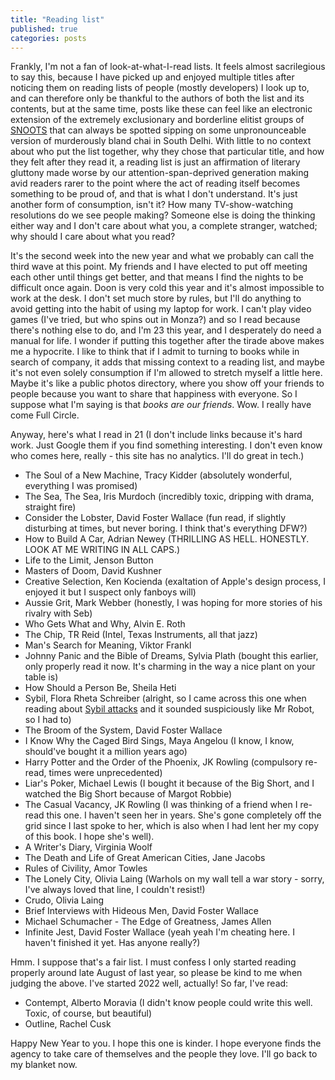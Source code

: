 ```yaml
---
title: "Reading list"
published: true
categories: posts
---
```


Frankly, I'm not a fan of look-at-what-I-read lists. It feels almost sacrilegious to say this, because I have picked up and enjoyed multiple titles after noticing them on reading lists of people (mostly developers) I look up to, and can therefore only be thankful to the authors of both the list and its contents, but at the same time, posts like these can feel like an electronic extension of the extremely exclusionary and borderline elitist groups of [SNOOTS](https://lawprose.org/garners-usage-tip-of-the-day-snoot/) that can always be spotted sipping on some unpronounceable version of murderously bland chai in South Delhi. With little to no context about who put the list together, why they chose that particular title, and how they felt after they read it, a reading list is just an affirmation of literary gluttony made worse by our attention-span-deprived generation making avid readers rarer to the point where the act of reading itself becomes something to be proud of, and that is what I don't understand. It's just another form of consumption, isn't it? How many TV-show-watching resolutions do we see people making? Someone else is doing the thinking either way and I don't care about what you, a complete stranger, watched; why should I care about what you read?

It's the second week into the new year and what we probably can call the third wave at this point. My friends and I have elected to put off meeting each other until things get better, and that means I find the nights to be difficult once again. Doon is very cold this year and it's almost impossible to work at the desk. I don't set much store by rules, but I'll do anything to avoid getting into the habit of using my laptop for work. I can't play video games (I've tried, but who spins out in Monza?) and so I read because there's nothing else to do, and I'm 23 this year, and I desperately do need a manual for life. 
I wonder if putting this together after the tirade above makes me a hypocrite. I like to think that if I admit to turning to books while in search of company, it adds that missing context to a reading list, and maybe it's not even solely consumption if I'm allowed to stretch myself a little here. Maybe it's like a public photos directory, where you show off your friends to people because you want to share that happiness with everyone. So I suppose what I'm saying is that _books are our friends_. Wow. I really have come Full Circle. 

Anyway, here's what I read in 21 (I don't include links because it's hard work. Just Google them if you find something interesting. I don't even know who comes here, really - this site has no analytics. I'll do great in tech.)

* The Soul of a New Machine, Tracy Kidder (absolutely wonderful, everything I was promised)
* The Sea, The Sea, Iris Murdoch (incredibly toxic, dripping with drama, straight fire)
* Consider the Lobster, David Foster Wallace (fun read, if slightly disturbing at times, but never boring. I think that's everything DFW?)
* How to Build A Car, Adrian Newey (THRILLING AS HELL. HONESTLY. LOOK AT ME WRITING IN ALL CAPS.)
* Life to the Limit, Jenson Button
* Masters of Doom, David Kushner
* Creative Selection, Ken Kocienda (exaltation of Apple's design process, I enjoyed it but I suspect only fanboys will)
* Aussie Grit, Mark Webber (honestly, I was hoping for more stories of his rivalry with Seb)
* Who Gets What and Why, Alvin E. Roth
* The Chip, TR Reid (Intel, Texas Instruments, all that jazz)
* Man's Search for Meaning, Viktor Frankl
* Johnny Panic and the Bible of Dreams, Sylvia Plath (bought this earlier, only properly read it now. It's charming in the way a nice plant on your table is)
* How Should a Person Be, Sheila Heti
* Sybil, Flora Rheta Schreiber (alright, so I came across this one when reading about [Sybil attacks](https://en.wikipedia.org/wiki/Sybil_attack) and it sounded suspiciously like Mr Robot, so I had to)
* The Broom of the System, David Foster Wallace
* I Know Why the Caged Bird Sings, Maya Angelou (I know, I know, should've bought it a million years ago)
* Harry Potter and the Order of the Phoenix, JK Rowling (compulsory re-read, times were unprecedented)
* Liar's Poker, Michael Lewis (I bought it because of the Big Short, and I watched the Big Short because of Margot Robbie)
* The Casual Vacancy, JK Rowling (I was thinking of a friend when I re-read this one. I haven't seen her in years. She's gone completely off the grid since I last spoke to her, which is also when I had lent her my copy of this book. I hope she's well). 
* A Writer's Diary, Virginia Woolf 
* The Death and Life of Great American Cities, Jane Jacobs
* Rules of Civility, Amor Towles
* The Lonely City, Olivia Laing (Warhols on my wall tell a war story - sorry, I've always loved that line, I couldn't resist!)
* Crudo, Olivia Laing
* Brief Interviews with Hideous Men, David Foster Wallace
* Michael Schumacher - The Edge of Greatness, James Allen
* Infinite Jest, David Foster Wallace (yeah yeah I'm cheating here. I haven't finished it yet. Has anyone really?)

Hmm. I suppose that's a fair list. I must confess I only started reading properly around late August of last year, so please be kind to me when judging the above. 
I've started 2022 well, actually! So far, I've read:

* Contempt, Alberto Moravia (I didn't know people could write this well. Toxic, of course, but beautiful)
* Outline, Rachel Cusk

Happy New Year to you. I hope this one is kinder. I hope everyone finds the agency to take care of themselves and the people they love. I'll go back to my blanket now. 
